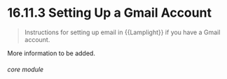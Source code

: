 #    16.11.3 Setting Up a Gmail Account

> Instructions for setting up email in {{Lamplight}} if you have a Gmail account. 

More information to be added.



###### core module
